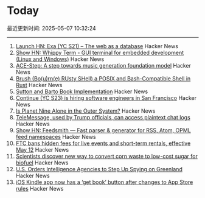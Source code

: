 # Today

最近更新时间: 2025-05-07 10:32:24

--- 
1. [Launch HN: Exa (YC S21) – The web as a database](https://news.ycombinator.com/item?id=43906841) Hacker News
2. [Show HN: Whippy Term - GUI terminal for embedded development (Linux and Windows)](https://whippyterm.com) Hacker News
3. [ACE-Step: A step towards music generation foundation model](https://github.com/ace-step/ACE-Step) Hacker News
4. [Brush (Bo(u)rn(e) RUsty SHell) a POSIX and Bash-Compatible Shell in Rust](https://github.com/reubeno/brush) Hacker News
5. [Sutton and Barto Book Implementation](https://github.com/ivanbelenky/RL) Hacker News
6. [Continue (YC S23) is hiring software engineers in San Francisco](https://www.ycombinator.com/companies/continue/jobs/smcxRnM-software-engineer) Hacker News
7. [Is Planet Nine Alone in the Outer System?](https://www.centauri-dreams.org/2025/05/06/is-planet-nine-alone-in-the-outer-system/) Hacker News
8. [TeleMessage, used by Trump officials, can access plaintext chat logs](https://micahflee.com/despite-misleading-marketing-israeli-company-telemessage-used-by-trump-officials-can-access-plaintext-chat-logs/) Hacker News
9. [Show HN: Feedsmith — Fast parser & generator for RSS, Atom, OPML feed namespaces](https://github.com/macieklamberski/feedsmith) Hacker News
10. [FTC bans hidden fees for live events and short-term rentals, effective May 12](https://techcrunch.com/2025/05/05/ftc-bans-hidden-fees-for-live-events-and-short-term-rentals-effective-may-12/) Hacker News
11. [Scientists discover new way to convert corn waste to low-cost sugar for biofuel](https://news.wsu.edu/press-release/2025/05/06/scientists-discover-a-new-way-to-convert-corn-waste-into-low-cost-sugar-for-biofuel/) Hacker News
12. [U.S. Orders Intelligence Agencies to Step Up Spying on Greenland](https://www.wsj.com/world/greenland-spying-us-intelligence-809c4ef2) Hacker News
13. [iOS Kindle app now has a ‘get book’ button after changes to App Store rules](https://www.theverge.com/news/661719/amazon-app-ios-apple-iphone-ipad-kindle-buy-books) Hacker News
